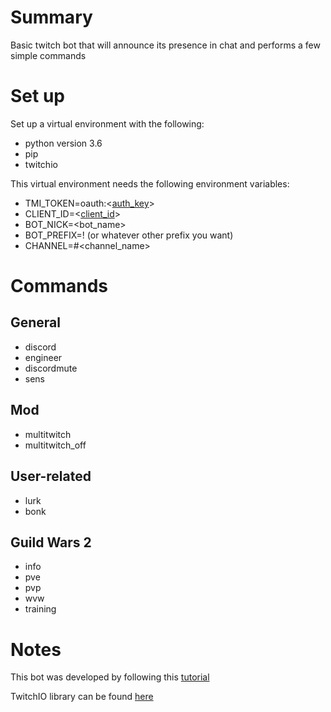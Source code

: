 # Summary
Basic twitch bot that will announce its presence in chat and performs a few simple commands

# Set up
Set up a virtual environment with the following:
 - python version 3.6
 - pip
 - twitchio

This virtual environment needs the following environment variables:
 - TMI_TOKEN=oauth:<[auth_key](https://twitchapps.com/tmi/)>
 - CLIENT_ID=<[client_id](https://dev.twitch.tv/console/apps/create)>
 - BOT_NICK=<bot_name>
 - BOT_PREFIX=! (or whatever other prefix you want)
 - CHANNEL=#<channel_name>

# Commands
## General
 - discord
 - engineer
 - discordmute
 - sens
## Mod
 - multitwitch
 - multitwitch_off
## User-related
 - lurk
 - bonk
## Guild Wars 2
 - info
 - pve
 - pvp
 - wvw
 - training

# Notes
This bot was developed by following this [tutorial](https://dev.to/ninjabunny9000/let-s-make-a-twitch-bot-with-python-2nd8)

TwitchIO library can be found [here](https://twitchio.readthedocs.io/en/rewrite/twitchio.html#)